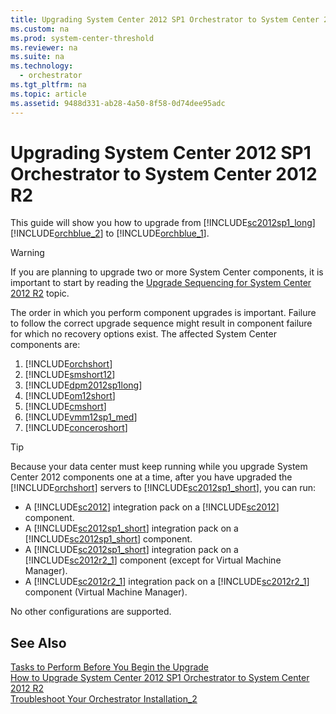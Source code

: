 ```yaml
---
title: Upgrading System Center 2012 SP1 Orchestrator to System Center 2012 R2
ms.custom: na
ms.prod: system-center-threshold
ms.reviewer: na
ms.suite: na
ms.technology: 
  - orchestrator
ms.tgt_pltfrm: na
ms.topic: article
ms.assetid: 9488d331-ab28-4a50-8f58-0d74dee95adc
---
```

# Upgrading System Center 2012 SP1 Orchestrator to System Center 2012 R2
This guide will show you how to upgrade from [!INCLUDE[sc2012sp1_long](../../om/manage/includes/sc2012sp1_long_md.md)][!INCLUDE[orchblue_2](../../orch/deploy/includes/orchblue_2_md.md)] to [!INCLUDE[orchblue_1](../../orch/deploy/includes/orchblue_1_md.md)].  
  
> [!WARNING]  
> If you are planning to upgrade two or more System Center components, it is important to start by reading the [Upgrade Sequencing for System Center 2012 R2](http://go.microsoft.com/fwlink/?LinkId=328675) topic.  
>   
> The order in which you perform component upgrades is important. Failure to follow the correct upgrade sequence might result in component failure for which no recovery options exist. The affected System Center components are:  
>   
> 1.  [!INCLUDE[orchshort](../../om/manage/includes/orchshort_md.md)]  
> 2.  [!INCLUDE[smshort12](../../om/manage/includes/smshort12_md.md)]  
> 3.  [!INCLUDE[dpm2012sp1long](../../om/manage/includes/dpm2012sp1long_md.md)]  
> 4.  [!INCLUDE[om12short](../../om/manage/includes/om12short_md.md)]  
> 5.  [!INCLUDE[cmshort](../../om/manage/includes/cmshort_md.md)]  
> 6.  [!INCLUDE[vmm12sp1_med](../../om/manage/includes/vmm12sp1_med_md.md)]  
> 7.  [!INCLUDE[conceroshort](../../om/manage/includes/conceroshort_md.md)]  
  
> [!TIP]  
> Because your data center must keep running while you upgrade System Center 2012 components one at a time, after you have upgraded the [!INCLUDE[orchshort](../../om/manage/includes/orchshort_md.md)] servers to [!INCLUDE[sc2012sp1_short](../../om/manage/includes/sc2012sp1_short_md.md)], you can run:  
>   
> -   A [!INCLUDE[sc2012](../../om/manage/includes/sc2012_md.md)] integration pack on a [!INCLUDE[sc2012](../../om/manage/includes/sc2012_md.md)] component.  
> -   A [!INCLUDE[sc2012sp1_short](../../om/manage/includes/sc2012sp1_short_md.md)] integration pack on a [!INCLUDE[sc2012sp1_short](../../om/manage/includes/sc2012sp1_short_md.md)] component.  
> -   A [!INCLUDE[sc2012sp1_short](../../om/manage/includes/sc2012sp1_short_md.md)] integration pack on a [!INCLUDE[sc2012r2_1](../../om/manage/includes/sc2012r2_1_md.md)] component \(except for Virtual Machine Manager\).  
> -   A [!INCLUDE[sc2012r2_1](../../om/manage/includes/sc2012r2_1_md.md)] integration pack on a [!INCLUDE[sc2012r2_1](../../om/manage/includes/sc2012r2_1_md.md)] component \(Virtual Machine Manager\).  
>   
> No other configurations are supported.  
  
## See Also  
[Tasks to Perform Before You Begin the Upgrade](../../orch/deploy/Tasks-to-Perform-Before-You-Begin-the-Upgrade.md)  
[How to Upgrade System Center 2012 SP1 Orchestrator to System Center 2012 R2](../../orch/deploy/How-to-Upgrade-System-Center-2012-SP1-Orchestrator-to-System-Center-2012-R2.md)  
[Troubleshoot Your Orchestrator Installation_2](../../orch/deploy/Troubleshoot-Your-Orchestrator-Installation_2.md)  
  
